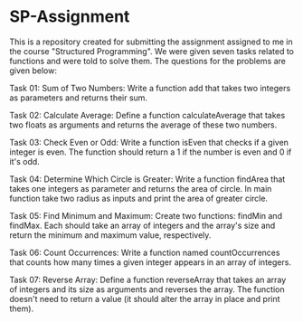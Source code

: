 # SP-Assignment

This is a repository created for submitting the assignment assigned to me in the course "Structured Programming". We were given seven tasks related to 
functions and were told to solve them. The questions for the problems are given below:

Task 01: Sum of Two Numbers:
Write a function add that takes two integers as parameters and returns their sum.

Task 02:  Calculate Average:
Define a function calculateAverage that takes two floats as arguments and returns the average of these two numbers.

Task 03: Check Even or Odd:
Write a function isEven that checks if a given integer is even. The function should return a 1 if the number is even and 0 if it's odd.

Task 04: Determine Which Circle is Greater:
Write a function findArea that takes one integers as parameter and returns the area of circle. In main function take two radius as inputs and print the area of greater circle.

Task 05: Find Minimum and Maximum:
Create two functions: findMin and findMax. Each should take an array of integers and the array's size and return the minimum and maximum value, respectively.

Task 06: Count Occurrences:
Write a function named countOccurrences that counts how many times a given integer appears in an array of integers.

Task 07: Reverse Array:
Define a function reverseArray that takes an array of integers and its size as arguments and reverses the array. The function doesn't need to return a value (it should alter the array in place and print them).
